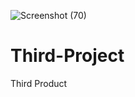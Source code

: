 ![Screenshot (70)](https://user-images.githubusercontent.com/90347734/142734070-6fef904f-9e04-4dea-8d0e-21acf5e2b338.png)
# Third-Project
Third Product
